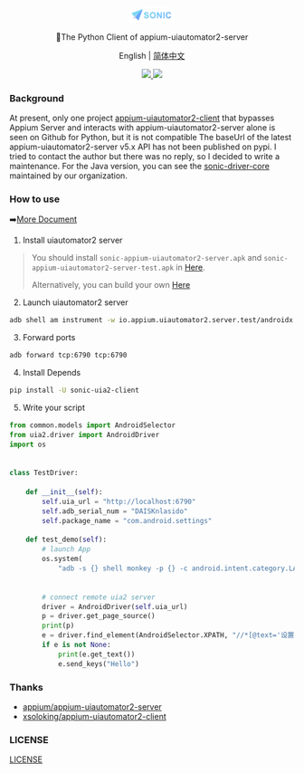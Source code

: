 <p align="center">
  <img width="80px" src="https://raw.githubusercontent.com/SonicCloudOrg/sonic-server/main/logo.png">
</p>
<p align="center">🎉The Python Client of appium-uiautomator2-server</p>
<p align="center">
  <span>English |</span>
  <a href="https://github.com/SonicCloudOrg/sonic-uiautomator2-python-client/blob/main/README_CN.md">  
     简体中文
  </a>
</p>
<p align="center">
  <a href="#">  
    <img src="https://img.shields.io/pypi/v/sonic-uia2-client">
  </a>
  <a href="#">  
    <img src="https://img.shields.io/pypi/dm/sonic-uia2-client">
  </a>
</p>


### Background

At present, only one project [appium-uiautomator2-client](https://github.com/xsoloking/appium-uiautomator2-client) that bypasses Appium Server and interacts with appium-uiautomator2-server alone is seen on Github for Python, but it is not compatible The baseUrl of the latest appium-uiautomator2-server v5.x API has not been published on pypi. I tried to contact the author but there was no reply, so I decided to write a maintenance. For the Java version, you can see the [sonic-driver-core](https://github.com/SonicCloudOrg/sonic-driver-core) maintained by our organization.

### How to use

➡️[More Document](https://sonic-cloud.cn/supc/re-supc.html)

1. Install uiautomator2 server

> You should install `sonic-appium-uiautomator2-server.apk` and `sonic-appium-uiautomator2-server-test.apk` in [Here](https://github.com/SonicCloudOrg/sonic-agent/tree/main/plugins).
> 
> Alternatively, you can build your own [Here](https://github.com/SonicCloudOrg/sonic-appium-uiautomator2-server)

2. Launch uiautomator2 server
```bash
adb shell am instrument -w io.appium.uiautomator2.server.test/androidx.test.runner.AndroidJUnitRunner
```

3. Forward ports

```bash
adb forward tcp:6790 tcp:6790
```

4. Install Depends
```bash
pip install -U sonic-uia2-client
```

5. Write your script
```python
from common.models import AndroidSelector
from uia2.driver import AndroidDriver
import os


class TestDriver:

    def __init__(self):
        self.uia_url = "http://localhost:6790"
        self.adb_serial_num = "DAISKnlasido"
        self.package_name = "com.android.settings"

    def test_demo(self):
        # launch App
        os.system(
            "adb -s {} shell monkey -p {} -c android.intent.category.LAUNCHER 1".format(self.adb_serial_num,
                                                                                        self.package_name))
        
        # connect remote uia2 server
        driver = AndroidDriver(self.uia_url)
        p = driver.get_page_source()
        print(p)
        e = driver.find_element(AndroidSelector.XPATH, "//*[@text='设置']")
        if e is not None:
            print(e.get_text())
            e.send_keys("Hello")
```

### Thanks

- [appium/appium-uiautomator2-server](https://github.com/appium/appium-uiautomator2-server)
- [xsoloking/appium-uiautomator2-client](https://github.com/xsoloking/appium-uiautomator2-client)

### LICENSE
[LICENSE](LICENSE)
